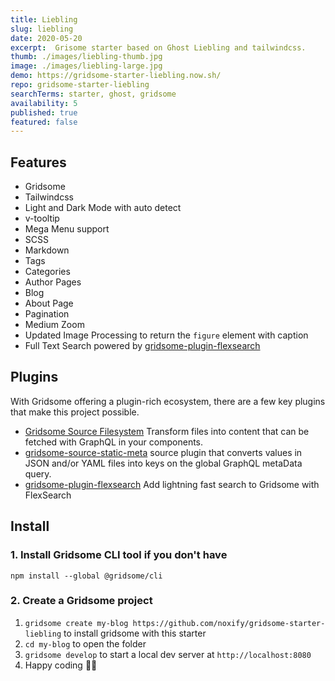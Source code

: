 ```yaml
---
title: Liebling
slug: liebling
date: 2020-05-20
excerpt:  Grisome starter based on Ghost Liebling and tailwindcss. 
thumb: ./images/liebling-thumb.jpg
image: ./images/liebling-large.jpg
demo: https://gridsome-starter-liebling.now.sh/
repo: gridsome-starter-liebling
searchTerms: starter, ghost, gridsome
availability: 5
published: true
featured: false
---
```

## Features

* Gridsome
* Tailwindcss 
* Light and Dark Mode with auto detect  
* v-tooltip
* Mega Menu support
* SCSS
* Markdown
* Tags
* Categories
* Author Pages
* Blog
* About Page
* Pagination
* Medium Zoom
* Updated Image Processing to return the `figure` element with caption
* Full Text Search powered by [gridsome-plugin-flexsearch](https://github.com/thetre97/gridsome-plugin-flexsearch)

## Plugins

With Gridsome offering a plugin-rich ecosystem, there are a few key plugins that make this project possible. 

- [Gridsome Source Filesystem](https://gridsome.org/plugins/@gridsome/source-filesystem) Transform files into content that can be fetched with GraphQL in your components.
- [gridsome-source-static-meta](https://gridsome.org/plugins/gridsome-source-static-meta) source plugin that converts values in JSON and/or YAML files into keys on the global GraphQL metaData query.
- [gridsome-plugin-flexsearch](https://github.com/thetre97/gridsome-plugin-flexsearch) Add lightning fast search to Gridsome with FlexSearch


## Install

### 1. Install Gridsome CLI tool if you don't have

`npm install --global @gridsome/cli`

### 2. Create a Gridsome project

1. `gridsome create my-blog https://github.com/noxify/gridsome-starter-liebling` to install gridsome with this starter
2. `cd my-blog` to open the folder
3. `gridsome develop` to start a local dev server at `http://localhost:8080`
4. Happy coding 🎉🙌
